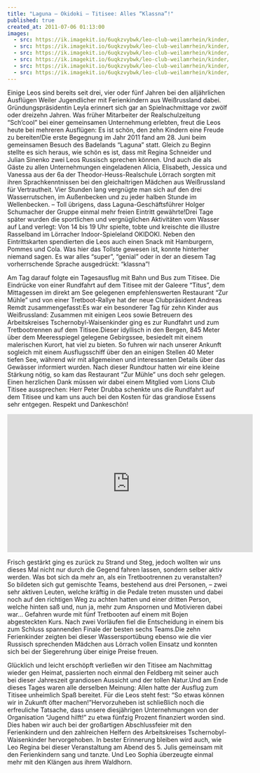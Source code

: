```yaml
---
title: "Laguna – Okidoki – Titisee: Alles “Klassna”!"
published: true
created_at: 2011-07-06 01:13:00
images:
  - src: https://ik.imagekit.io/6uqkzvybwk/leo-club-weilamrhein/kinder/04-01.jpg
  - src: https://ik.imagekit.io/6uqkzvybwk/leo-club-weilamrhein/kinder/04-03.jpg
  - src: https://ik.imagekit.io/6uqkzvybwk/leo-club-weilamrhein/kinder/04-02.jpg
  - src: https://ik.imagekit.io/6uqkzvybwk/leo-club-weilamrhein/kinder/04-04.jpg
  - src: https://ik.imagekit.io/6uqkzvybwk/leo-club-weilamrhein/kinder/04-05.jpg
  - src: https://ik.imagekit.io/6uqkzvybwk/leo-club-weilamrhein/kinder/04-06.jpg
---
```


Einige Leos sind bereits seit drei, vier oder fünf Jahren bei den alljährlichen Ausflügen Weiler Jugendlicher mit Ferienkindern aus Weißrussland dabei. Gründungspräsidentin Leyla erinnert sich gar an Spielnachmittage vor zwölf oder dreizehn Jahren. Was früher Mitarbeiter der Realschulzeitung “Sch’cool” bei einer gemeinsamen Unternehmung erlebten, freut die Leos heute bei mehreren Ausflügen: Es ist schön, den zehn Kindern eine Freude zu bereiten!Die erste Begegnung im Jahr 2011 fand am 28. Juni beim gemeinsamen Besuch des Badelands “Laguna” statt. Gleich zu Beginn stellte es sich heraus, wie schön es ist, dass mit Regina Schneider und Julian Sinenko zwei Leos Russisch sprechen können. Und auch die als Gäste zu allen Unternehmungen eingeladenen Alicia, Elisabeth, Jessica und Vanessa aus der 6a der Theodor-Heuss-Realschule Lörrach sorgten mit ihren Sprachkenntnissen bei den gleichaltrigen Mädchen aus Weißrussland für Vertrautheit. Vier Stunden lang vergnügte man sich auf den drei Wasserrutschen, im Außenbecken und zu jeder halben Stunde im Wellenbecken. – Toll übrigens, dass Laguna-Geschäftsführer Holger Schumacher der Gruppe einmal mehr freien Eintritt gewährte!Drei Tage später wurden die sportlichen und vergnüglichen Aktivitäten vom Wasser auf Land verlegt: Von 14 bis 19 Uhr spielte, tobte und kreischte die illustre Rasselband im Lörracher Indoor-Spieleland OKIDOKI. Neben den Eintrittskarten spendierten die Leos auch einen Snack mit Hamburgern, Pommes und Cola. Was hier das Tollste gewesen ist, konnte hinterher niemand sagen. Es war alles “super”, “genial” oder in der an diesem Tag vorherrschende Sprache ausgedrückt: “klassna”!

Am Tag darauf folgte ein Tagesausflug mit Bahn und Bus zum Titisee. Die Eindrücke von einer Rundfahrt auf dem Titisee mit der Galeere “Titus”, dem Mittagessen im direkt am See gelegenen empfehlenswerten Restaurant “Zur Mühle” und von einer Tretboot-Rallye hat der neue Clubpräsident Andreas Remdt zusammengefasst:Es war ein besonderer Tag für zehn Kinder aus Weißrussland: Zusammen mit einigen Leos sowie Betreuern des Arbeitskreises Tschernobyl-Waisenkinder ging es zur Rundfahrt und zum Tretbootrennen auf dem Titisee.Dieser idyllisch in den Bergen, 845 Meter über dem Meeresspiegel gelegene Gebirgssee, besiedelt mit einem malerischen Kurort, hat viel zu bieten. So fuhren wir nach unserer Ankunft sogleich mit einem Ausflugsschiff über den an einigen Stellen 40 Meter tiefen See, während wir mit allgemeinen und interessanten Details über das Gewässer informiert wurden. Nach dieser Rundtour hatten wir eine kleine Stärkung nötig, so kam das Restaurant “Zur Mühle” uns doch sehr gelegen. Einen herzlichen Dank müssen wir dabei einem Mitglied vom Lions Club Titisee aussprechen: Herr Peter Drubba schenkte uns die Rundfahrt auf dem Titisee und kam uns auch bei den Kosten für das grandiose Essens sehr entgegen. Respekt und Dankeschön!

<iframe
  width="560"
  height="315"
  src="https://www.youtube-nocookie.com/embed/KLbmiQ8Qp9U"
  title="Video zur Aktion"
  frameborder="0"
  allow="accelerometer; autoplay; clipboard-write; encrypted-media; gyroscope; picture-in-picture"
  allowfullscreen
></iframe>

Frisch gestärkt ging es zurück zu Strand und Steg, jedoch wollten wir uns dieses Mal nicht nur durch die Gegend fahren lassen, sondern selber aktiv werden. Was bot sich da mehr an, als ein Tretbootrennen zu veranstalten? So bildeten sich gut gemischte Teams, bestehend aus drei Personen, – zwei sehr aktiven Leuten, welche kräftig in die Pedale treten mussten und dabei noch auf den richtigen Weg zu achten hatten und einer dritten Person, welche hinten saß und, nun ja, mehr zum Anspornen und Motivieren dabei war… Gefahren wurde mit fünf Tretbooten auf einem mit Bojen abgesteckten Kurs. Nach zwei Vorläufen fiel die Entscheidung in einem bis zum Schluss spannenden Finale der besten sechs Teams.Die zehn Ferienkinder zeigten bei dieser Wassersportübung ebenso wie die vier Russisch sprechenden Mädchen aus Lörrach vollen Einsatz und konnten sich bei der Siegerehrung über einige Preise freuen.

Glücklich und leicht erschöpft verließen wir den Titisee am Nachmittag wieder gen Heimat, passierten noch einmal den Feldberg mit seiner auch bei dieser Jahreszeit grandiosen Aussicht und der tollen Natur.Und am Ende dieses Tages waren alle derselben Meinung: Allen hatte der Ausflug zum Titisee unheimlich Spaß bereitet. Für die Leos steht fest: “So etwas können wir in Zukunft öfter machen!”Hervorzuheben ist schließlich noch die erfreuliche Tatsache, dass unsere diesjährigen Unternehmungen von der Organisation “Jugend hilft!” zu etwa fünfzig Prozent finanziert worden sind. Dies haben wir auch bei der großartigen Abschlussfeier mit den Ferienkindern und den zahlreichen Helfern des Arbeitskreises Tschernobyl-Waisenkinder hervorgehoben. In bester Erinnerung bleiben wird auch, wie Leo Regina bei dieser Veranstaltung am Abend des 5. Julis gemeinsam mit den Ferienkindern sang und tanzte. Und Leo Sophia überzeugte einmal mehr mit den Klängen aus ihrem Waldhorn.
